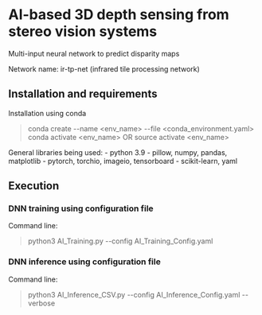 # AI-based 3D depth sensing from stereo vision systems

Multi-input neural network to predict disparity maps 

Network name: ir-tp-net (infrared tile processing network)


## Installation and requirements 

Installation using conda
> conda create --name <env_name> --file <conda_environment.yaml>
> conda activate <env_name>
OR 
> source activate <env_name>

General libraries being used:
	-	python 3.9 
	-	pillow, numpy, pandas, matplotlib 
	-	pytorch, torchio, imageio, tensorboard
	-	scikit-learn, yaml


## Execution

### DNN training using configuration file

Command line:
> python3 AI_Training.py --config AI_Training_Config.yaml
 
 
### DNN inference using configuration file

Command line:
 > python3 AI_Inference_CSV.py --config AI_Inference_Config.yaml --verbose
